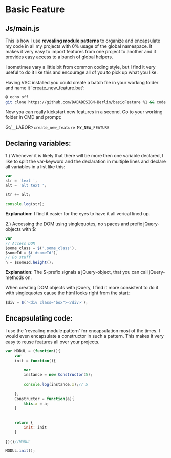 # Basic Feature

## Js/main.js ##

This is how I use **revealing module patterns** to organize and encapsulate my code in all my projects with 0% usage of the global namespace.
It makes it very easy to import features from one project to another and it provides easy access to a bunch of global helpers.

I sometimes vary a little bit from common coding style, but I find it very useful to do it like this and encourage all of you to pick up what you like.

Having VSC installed you could create a batch file in your working folder and name it 'create_new_feature.bat':
```bash
@ echo off
git clone https://github.com/DADADESIGN-Berlin/basicFeature %1 && code %1
```
Now you can really kickstart new features in a second. Go to your working folder in CMD and prompt:

G:/__LABOR>```create_new_feature MY_NEW_FEATURE```


## Declaring variables:

1.) Whenever it is likely that there will be more then one variable declared, I like to split the var-keyword and the declaration in multiple lines and declare all variables in a list like this:

```javascript
var
str = 'text ',
alt = 'alt text ';

str += alt;

console.log(str);
```

**Explanation:**
I find it easier for the eyes to have it all verical lined up.
 
 
 
 
2.) Accessing the DOM using singlequotes, no spaces and prefix jQuery-objects with $:

```javascript
var
// Access DOM
$some_class = $('.some_class'),
$someId = $('#someId'),
// Do stuff
h = $someId.height();
```

**Explanation:**
The $-prefix signals a jQuery-object, that you can call jQuery-methods on.

When creating DOM objects with jQuery, I find it more consistent to do it with singlequotes cause the html looks right from the start:

```javascript
$div = $('<div class="box"></div>');
```

## Encapsulating code:

I use the 'revealing module pattern' for encapsulation most of the times.
I would even encapsulate a constructor in such a pattern. This makes it very easy to reuse features all over your projects.

```javascript
var MODUL = (function(){
    var 
    init = function(){
    
        var 
        instance = new Constructor(5);
        
        console.log(instance.x);// 5
        
    },
    Constructor = function(a){
        this.x = a;
    }
    
    
    return {
        init: init
    }
    
})()//MODUL

MODUL.init();

```
